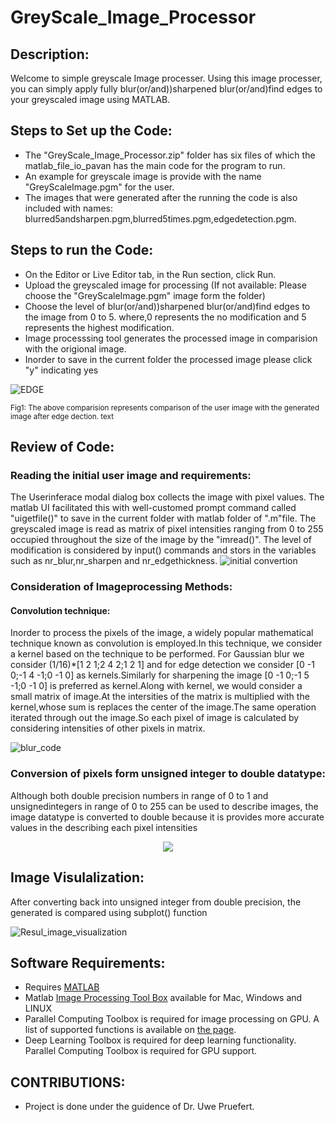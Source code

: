 # GreyScale_Image_Processor

## Description:
Welcome to simple greyscale Image processer. Using this image processer, you can simply apply fully blur(or/and))sharpened blur(or/and)find edges to your greyscaled image using MATLAB. 

## Steps to Set up the Code:
- The "GreyScale_Image_Processor.zip" folder has six files of which
the matlab_file_io_pavan has the main code for the program to run.
- An example for greyscale image is provide with the name "GreyScaleImage.pgm" for the user.
- The images that were generated after the running the code is also included with names: blurred5andsharpen.pgm,blurred5times.pgm,edgedetection.pgm.


## Steps to run the Code:
- On the Editor or Live Editor tab, in the Run section, click  Run.
- Upload the greyscaled image for processing (If not available: Please choose the "GreyScaleImage.pgm" image form the folder)
- Choose the level of blur(or/and))sharpened blur(or/and)find edges to the image from 0 to 5. where,0 represents the no modification and 5 represents the highest modification.
- Image processsing tool generates the processed image in comparision with the origional image.
- Inorder to save in the current folder the processed image please click "y" indicating yes


![EDGE](https://user-images.githubusercontent.com/114020643/191405535-228b432c-7aae-41c4-b9b3-3fb5c6e22292.jpg)
	
<sub>Fig1: The above comparision represents comparison of the user image with the generated image after edge dection. text</sub>

## Review of Code:
### Reading the initial user image and requirements:
The Userinferace modal dialog box collects the image with pixel values. The matlab UI facilitated this with well-customed prompt command called "uigetfile()" to save in the current folder with matlab folder of ".m"file. The greyscaled image is read as matrix of pixel intensities ranging from 0 to 255 occupied throughout the size of the image by the "imread()". The level of modification is considered by input() commands and stors in the variables such as nr_blur,nr_sharpen and nr_edgethickness.
![initial convertion](https://user-images.githubusercontent.com/114020643/191416723-c5acbc12-00f1-4a82-9f41-9d9cdc436c0e.jpg)

### Consideration of Imageprocessing Methods:
#### Convolution technique:
Inorder to process the pixels of the image, a widely popular mathematical technique known as convolution is employed.In this technique, we consider a kernel based on the technique to be performed. For Gaussian blur we consider (1/16)*[1 2 1;2 4 2;1 2 1] and for edge detection we consider [0 -1 0;-1 4 -1;0 -1 0] as kernels.Similarly for sharpening the image [0 -1 0;-1 5 -1;0 -1 0] is preferred as kernel.Along with kernel, we would consider a small matrix of image.At the intersities of the matrix is multiplied with the kernel,whose sum is replaces the center of the image.The same operation iterated through out the image.So each pixel of image is calculated by considering intensities of other pixels in matrix.

![blur_code](https://user-images.githubusercontent.com/114020643/191416534-5e4a26b8-ef60-4119-9953-57458d5c502d.jpg)


### Conversion of pixels form unsigned integer to double datatype:
Although both double precision numbers in range of 0 to 1 and unsignedintegers in range of 0 to 255 can be used to describe images, the image datatype is converted to double because it is provides more accurate values in the describing each pixel intensities
<p align="center">
  <img src="https://user-images.githubusercontent.com/114020643/191403432-ef3b768a-b4aa-408f-997c-a80ae8ba9e7b.jpg" />
</p>

## Image Visulalization:
After converting back into unsigned integer from double precision, the generated is compared using subplot() function

![Resul_image_visualization](https://user-images.githubusercontent.com/114020643/191404190-404af98f-967a-45f9-b5ff-3c372fe40f7f.jpg)


## Software Requirements:
- Requires [MATLAB](https://www.mathworks.com/help/install/install-products.html) 
- Matlab [Image Processing Tool Box](https://www.mathworks.com/products/image.html) available for Mac, Windows and LINUX
- Parallel Computing Toolbox is required for image processing on GPU. A list of supported functions is available on [the page](https://www.mathworks.com/products/image.html).
- Deep Learning Toolbox is required for deep learning functionality. Parallel Computing Toolbox is required for GPU support. 


## CONTRIBUTIONS:
- Project is done under the guidence of Dr. Uwe Pruefert.
